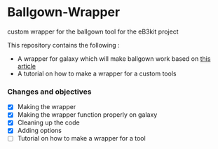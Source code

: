 # Ballgown-Wrapper
custom wrapper for the ballgown tool for the eB3kit project


This repository contains the following :
+ A wrapper for galaxy which will make ballgown work based on [this article](http://www.nature.com/nprot/journal/v11/n9/full/nprot.2016.095.html)
+ A tutorial on how to make a wrapper for a custom tools


### Changes and objectives
- [x] Making the wrapper
- [x] Making the wrapper function properly on galaxy
- [x] Cleaning up the code
- [x] Adding options
- [ ] Tutorial on how to make a wrapper for a tool
